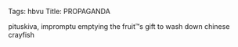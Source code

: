 Tags: hbvu
Title: PROPAGANDA
  
pituskiva, impromptu emptying the fruit™s gift to wash down chinese crayfish